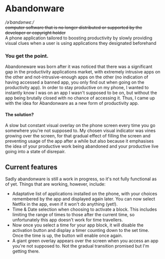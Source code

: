 # Abandonware
*/əˈbandənwɛː/*<br/>
~~computer software that is no longer distributed or supported by the developer or copyright holder~~<br/>
A phone application tailored to boosting productivity by slowly providing visual clues when a user is using applications they designated beforehand
### You get the point.
Abandoneware was born after it was noticed that there was a significant gap in the productivity applications market, with extremely intrusive apps on the other and not-intrusive-enough apps on the other (no indication of having accessed a banned app, you only find out when going on the productivity app). In order to stay productive on my phone, I wanted to instantly know I was on an app I wasn't supposed to be on, but without the app being brutally closed with no chance of accessing it. Thus, I came up with the idea for Abandonware as a new form of productivity app.<br/>
#### The solution?
A slow but constant visual overlay on the phone screen every time you go somewhere you're not supposed to. My chosen visual indicator was vines growing over the screen, for that gradual effect of filling the screen and preventing usage of the app after a while but also because it emphasises the idea of your productive work being abandoned and your productive live going into a state of disrepair.
## Current features
Sadly abandonware is still a work in progress, so it's not fully functional as of yet.
Things that are working, however, include:
 - Adaptative list of applications installed on the phone, with your choices remembered by the app and displayed again later. You can now select Netflix in the app, even if it won't do anything (yet!).
 - Time & Date selection when choosing to activate a block. This includes limiting the range of times to those after the current time, so unfortunately this app doesn't work for time travellers.
 - Now once you select a time for your app block, it will disable the activation button and display a timer counting down to the set time. Once the time is up, the button will enable once again.
 - A giant green overlay appears over the screen when you access an app you're not supposed to. Not the gradual transition promised but I'm getting there.
